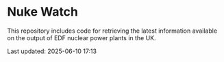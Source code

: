 # Nuke Watch

This repository includes code for retrieving the latest information available on the output of EDF nuclear power plants in the UK.

Last updated: 2025-06-10 17:13